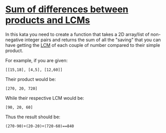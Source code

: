 # [Sum of differences between products and LCMs](https://www.codewars.com/kata/sum-of-differences-between-products-and-lcms "https://www.codewars.com/kata/56e56756404bb1c950000992")

In this kata you need to create a function that takes a 2D array/list of non-negative integer pairs and returns the sum of all the "saving" that you can have getting the [LCM](https://en.wikipedia.org/wiki/Least_common_multiple) of each couple of number compared to their simple product.

For example, if you are given:
```
[[15,18], [4,5], [12,60]]
```
Their product would be:
```
[270, 20, 720]
```
While their respective LCM would be:
```
[90, 20, 60]
```
Thus the result should be:
```
(270-90)+(20-20)+(720-60)==840
```